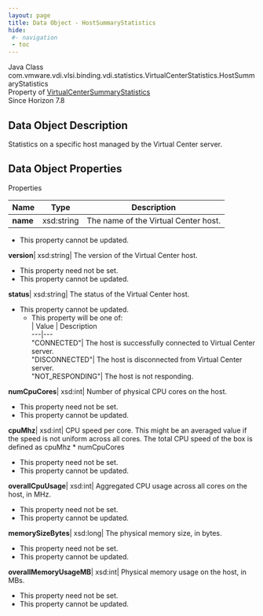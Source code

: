 ```yaml
---
layout: page
title: Data Object - HostSummaryStatistics
hide:
 #- navigation
 - toc
---
```






Java Class
    com.vmware.vdi.vlsi.binding.vdi.statistics.VirtualCenterStatistics.HostSummaryStatistics  
Property of
     [VirtualCenterSummaryStatistics](vdi.statistics.VirtualCenterStatistics.VirtualCenterSummaryStatistics.md#field_detail)  
Since 
    Horizon 7.8

## Data Object Description 

Statistics on a specific host managed by the Virtual Center server. 

## Data Object Properties

Properties

Name |  Type |  Description   
---|---|---  
**name**|  xsd:string|  The name of the Virtual Center host.   


* This property cannot be updated.

  
**version**|  xsd:string|  The version of the Virtual Center host.   


* This property need not be set.
* This property cannot be updated.

  
**status**|  xsd:string|  The status of the Virtual Center host.   


* This property cannot be updated.
  * This property will be one of:  
|  Value |  Description   
---|---  
"CONNECTED"| The host is successfully connected to Virtual Center server.  
"DISCONNECTED"| The host is disconnected from Virtual Center server.  
"NOT_RESPONDING"| The host is not responding.  

  
**numCpuCores**|  xsd:int|  Number of physical CPU cores on the host.   


* This property need not be set.
* This property cannot be updated.

  
**cpuMhz**|  xsd:int|  CPU speed per core. This might be an averaged value if the speed is not uniform across all cores. The total CPU speed of the box is defined as cpuMhz * numCpuCores   


* This property need not be set.
* This property cannot be updated.

  
**overallCpuUsage**|  xsd:int|  Aggregated CPU usage across all cores on the host, in MHz.   


* This property need not be set.
* This property cannot be updated.

  
**memorySizeBytes**|  xsd:long|  The physical memory size, in bytes.   


* This property need not be set.
* This property cannot be updated.

  
**overallMemoryUsageMB**|  xsd:int|  Physical memory usage on the host, in MBs.   


* This property need not be set.
* This property cannot be updated.

  
  
  
 
  
  

